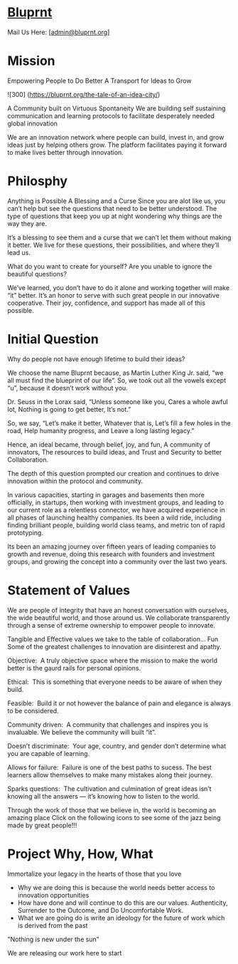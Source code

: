 # [Bluprnt](https://bluprnt.org/)
Mail Us Here: [admin@bluprnt.org]

# Mission
Empowering People to Do Better
A Transport for Ideas to Grow

![300] (https://bluprnt.org/the-tale-of-an-idea-city/)

A Community built on Virtuous Spontaneity
We are building self sustaining communication and learning protocols to facilitate desperately needed global innovation

We are an innovation network where people can build, invest in, and grow ideas just by helping others grow. The platform facilitates paying it forward to make lives better through innovation.

# Philosphy
Anything is Possible
A Blessing and a Curse 
Since you are alot like us, you can’t help but see the questions that need to be better understood. The type of questions that keep you up at night wondering why things are the way they are.

It’s a blessing to see them and a curse that we can’t let them without making it better. We live for these questions, their possibilities, and where they’ll lead us. 

What do you want to create for yourself?
Are you unable to ignore the beautiful questions?

We’ve learned, you don’t have to do it alone and working together will make “it” better. It’s an honor to serve with such great people in our innovative cooperative. Their joy, confidence, and support has made all of this possible. 

# Initial Question
Why do people not have enough lifetime to build their ideas?

We choose the name Bluprnt because, 
as Martin Luther King Jr. said, 
“we all must find the blueprint of our life”. 
So, we took out all the vowels except “u”, 
because it doesn’t work without you.  

Dr. Seuss in the Lorax said, 
“Unless someone like you, 
Cares a whole awful lot, 
Nothing is going to get better, 
It’s not.”

So, we say,
“Let’s make it better, 
Whatever that is,
Let’s fill a few holes in the road, 
Help humanity progress, and
Leave a long lasting legacy.”

Hence, an ideal became,
through belief, joy, and fun, 
A community of innovators, 
The resources to build ideas, and
Trust and Security to better Collaboration.

The depth of this question prompted our creation and continues to drive innovation within the protocol and community. 

In various capacities, starting in garages and basements then more officially, in startups, then working with investment groups, and leading to our current role as a relentless connector, we have acquired experience in all phases of launching healthy companies. Its been a wild ride, including finding brilliant people, building world class teams, and metric ton of rapid prototyping.

Its been an amazing journey over fifteen years of leading companies to growth and revenue, doing this research with founders and investment groups, and growing the concept into a community over the last two years.

# Statement of Values

We are people of integrity that have an honest conversation with ourselves,
the wide beautiful world, and those around us. We collaborate transparently through a sense of extreme ownership to empower people to innovate.

Tangible and Effective values we take to the table of collaboration…
Fun&nbsp;
Some of the greatest challenges to innovation are disinterest and apathy.

Objective:&nbsp;
A truly objective space where the mission to make the world better is the gaurd rails for personal opinions.

Ethical:&nbsp;
This is something that everyone needs to be aware of when they build.

Feasible:&nbsp;
Build it or not however the balance of pain and elegance is always to be considered. 

Community driven:&nbsp;
A community that challenges and inspires you is invaluable. We believe the community will built “it”.

Doesn’t discriminate:&nbsp;
Your age, country, and gender don’t determine what you are capable of learning.

Allows for failure:&nbsp;
Failure is one of the best paths to sucess. The best learners allow themselves to make many mistakes along their journey.

Sparks questions:&nbsp;
The cultivation and culmination of great ideas isn’t knowing all the answers — it’s knowing how to listen to the world.

Through the work of those that we believe in, the world is becoming an amazing place
Click on the following icons to see some of the jazz being made by great people!!!


# Project Why, How, What
Immortalize your legacy in the hearts of those that you love
* Why we are doing this is because the world needs better access to innovation opportunities
* How have done and will continue to do this are our values. Authenticity, Surrender to the Outcome, and Do Uncomfortable Work.
* What we are going do is write an ideology for the future of work which is derived from the past

"Nothing is new under the sun"

We are releasing our work here to start
